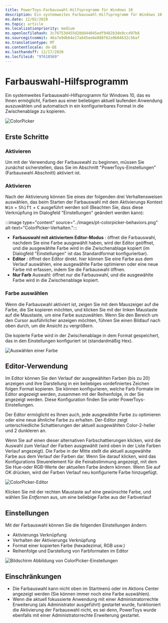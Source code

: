 ```yaml
---
title: PowerToys-Farbauswahl-Hilfsprogramm für Windows 10
description: Ein systemweites Farbauswahl-Hilfsprogramm für Windows 10, das es Ihnen ermöglicht, Farben aus einer beliebigen aktuell laufenden Anwendung auszuwählen und die Hexadezimal-oder RGB-Werte automatisch in die Zwischenablage zu kopieren.
ms.date: 12/02/2020
ms.topic: article
ms.localizationpriority: medium
ms.openlocfilehash: 3c76753d455d28dd44045edf9482b3de9ccd97b8
ms.sourcegitcommit: 46a7e9db64e17a645ee6e888f62a9b04632c56af
ms.translationtype: MT
ms.contentlocale: de-DE
ms.lasthandoff: 12/17/2020
ms.locfileid: "97618569"
---
```

# <a name="color-picker-utility"></a>Farbauswahl-Hilfsprogramm

Ein systemweites Farbauswahl-Hilfsprogramm für Windows 10, das es Ihnen ermöglicht, Farben aus einer beliebigen aktuell laufenden Anwendung auszuwählen und automatisch in ein konfigurierbares Format in die Zwischenablage zu kopieren.

![ColorPicker](../images/pt-colorpicker-hex-editor.png)

## <a name="getting-started"></a>Erste Schritte

### <a name="enable"></a>Aktivieren

Um mit der Verwendung der Farbauswahl zu beginnen, müssen Sie zunächst sicherstellen, dass Sie im Abschnitt "PowerToys-Einstellungen" (Farbauswahl Abschnitt) aktiviert ist.

### <a name="activate"></a>Aktivieren

Nach der Aktivierung können Sie eines der folgenden drei Verhaltensweisen auswählen, das beim Starten der Farbauswahl mit dem Aktivierungs Kontext <kbd>Win</kbd> + <kbd>Shift</kbd> + <kbd>C</kbd> ausgeführt werden soll (Beachten Sie, dass diese Verknüpfung im Dialogfeld "Einstellungen" geändert werden kann):

:::image type="content" source="../images/pt-colorpicker-behaviors.png" alt-text="ColorPicker-Verhalten.":::

- **Farbauswahl mit aktiviertem Editor-Modus** : öffnet die Farbauswahl, nachdem Sie eine Farbe ausgewählt haben, wird der Editor geöffnet, und die ausgewählte Farbe wird in die Zwischenablage kopiert (im Dialogfeld "Einstellungen" ist das Standardformat konfigurierbar).
- **Editor** : öffnet den Editor direkt. hier können Sie eine Farbe aus dem Verlauf auswählen, eine ausgewählte Farbe optimieren oder eine neue Farbe mit erfassen, indem Sie die Farbauswahl öffnen.
- **Nur Farb** Auswahl: öffnet nur die Farbauswahl, und die ausgewählte Farbe wird in die Zwischenablage kopiert.

### <a name="select-color"></a>Farbe auswählen

Wenn die Farbauswahl aktiviert ist, zeigen Sie mit dem Mauszeiger auf die Farbe, die Sie kopieren möchten, und klicken Sie mit der linken Maustaste auf die Maustaste, um eine Farbe auszuwählen. Wenn Sie den Bereich um den Cursor ausführlicher anzeigen möchten, führen Sie einen Bildlauf nach oben durch, um die Ansicht zu vergrößern.

Die kopierte Farbe wird in der Zwischenablage in dem Format gespeichert, das in den Einstellungen konfiguriert ist (standardmäßig Hex).

![Auswählen einer Farbe](../images/pt-colorpicker.gif)

## <a name="editor-usage"></a>Editor-Verwendung

Im Editor können Sie den Verlauf der ausgewählten Farben (bis zu 20) anzeigen und ihre Darstellung in ein beliebiges vordefiniertes Zeichen folgen Format kopieren. Sie können konfigurieren, welche Farb Formate im Editor angezeigt werden, zusammen mit der Reihenfolge, in der Sie angezeigt werden. Diese Konfiguration finden Sie unter PowerToys-Einstellungen.

Der Editor ermöglicht es Ihnen auch, jede ausgewählte Farbe zu optimieren oder eine neue ähnliche Farbe zu erhalten. Der-Editor zeigt unterschiedliche Schattierungen der aktuell ausgewählten Color-2-heller und 2 dunkleren an.

Wenn Sie auf einen dieser alternativen Farbschattierungen klicken, wird die Auswahl zum Verlauf der Farben ausgewählt (wird oben in der Liste Farben Verlauf angezeigt). Die Farbe in der Mitte stellt die aktuell ausgewählte Farbe aus dem Verlauf der Farben dar. Wenn Sie darauf klicken, wird das Konfigurations Steuerelement für die Feinabstimmung angezeigt, mit dem Sie Hue-oder RGB-Werte der aktuellen Farbe ändern können. Wenn Sie auf OK drücken, wird der Farben Verlauf neu konfigurierte Farbe hinzugefügt.

![ColorPicker-Editor](../images/pt-colorpicker-editor.gif)

Klicken Sie mit der rechten Maustaste auf eine gewünschte Farbe, und wählen Sie *Entfernen* aus, um eine beliebige Farbe aus der Farbverlauf

## <a name="settings"></a>Einstellungen

Mit der Farbauswahl können Sie die folgenden Einstellungen ändern:

- Aktivierungs Verknüpfung
- Verhalten der Aktivierungs Verknüpfung
- Format einer kopierten Farbe (hexadezimal, RGB usw.)
- Reihenfolge und Darstellung von Farbformaten im Editor

![Bildschirm Abbildung von ColorPicker-Einstellungen](../images/pt-colorpicker-settings.png)

## <a name="limitations"></a>Einschränkungen

- Die Farbauswahl kann nicht oben im Startmenü oder im Aktions Center angezeigt werden (Sie können immer noch eine Farbe auswählen).
- Wenn die aktuell fokussierte Anwendung mit einer Administratorrechte Erweiterung (als Administrator ausgeführt) gestartet wurde, funktioniert die Aktivierung der Farbauswahl nicht, es sei denn, PowerToys wurde ebenfalls mit einer Administratorrechte Erweiterung gestartet.
